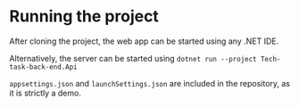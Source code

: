 # Running the project
After cloning the project, the web app can be started using any .NET IDE.

Alternatively, the server can be started using `dotnet run --project Tech-task-back-end.Api`

`appsettings.json` and `launchSettings.json` are included in the repository, as it is strictly a demo.
